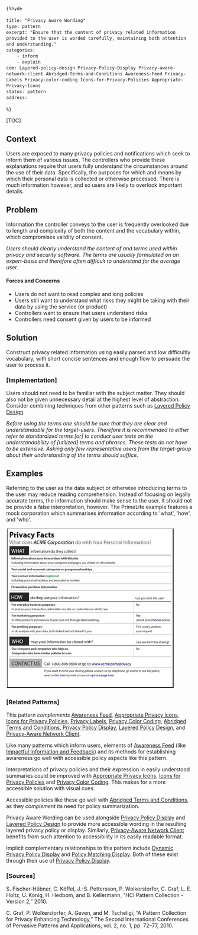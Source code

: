     {%hyde

    title: "Privacy Aware Wording"
    type: pattern
    excerpt: "Ensure that the content of privacy related information provided to the user is worded carefully, maintaining both attention and understanding."
    categories:
        - inform
        - explain
    com: Layered-policy-design Privacy-Policy-Display Privacy-aware-network-client Abridged-Terms-and-Conditions Awareness-Feed Privacy-Labels Privacy-color-coding Icons-for-Privacy-Policies Appropriate-Privacy-Icons
    status: pattern
    address:

    %}

[TOC]

<!--### [Also Known As]-->
<!-- All other names the pattern is known by.-->



## Context
<!-- The situations in which the pattern may apply.-->
<!-- Aspects which constrain the solution, but are not modified by it. They affect the impact of different forces.-->

Users are exposed to many privacy policies and notifications which seek to inform them of various issues. The controllers who provide these explanations require that users fully understand the circumstances around the use of their data. Specifically, the purposes for which and means by which their personal data is collected or otherwise processed. There is much information however, and so users are likely to overlook important details.

## Problem
<!-- The problem a pattern addresses, including a list of forces describing why a problem might be difficult to solve.-->

Information the controller conveys to the user is frequently overlooked due to length and complexity of both the content and the vocabulary within, which compromises validity of consent.

_Users should clearly understand the content of and terms used within privacy and security software. The terms are usually formulated on an expert-basis and therefore often difficult to understand for the average user._

#### Forces and Concerns
<!-- Implications in this problem which affect the appropriateness of a solution, and are affected by this pattern.-->
<!-- Forces should be highly visible for easy reference, where less obvious a dedicated section is recommended.-->
- Users do not want to read complex and long policies
- Users still want to understand what risks they might be taking with their data by using the service (or product)
- Controllers want to ensure that users understand risks
- Controllers need consent given by users to be informed

## Solution
<!-- A concise description of how the pattern addresses the problem.-->

Construct privacy related information using easily parsed and low difficultly vocabulary, with short concise sentences and enough flow to persuade the user to process it.

<!--### [Structure]-->
<!--A detailed specification of the structural aspects of the pattern. A class diagram if applicable.-->



### [Implementation]
<!--Guidelines for implementing the pattern; code fragments; suggested PETS; policy fragments.-->

Users should not need to be familiar with the subject matter. They should also not be given unnecessary detail at the highest level of abstraction. Consider combining techniques from other patterns such as [Layered Policy Design](Layered-policy-design).

_Before using the terms one should be sure that they are clear and understandable for the target-users. Therefore it is recommended to either refer to standardized terms [or] to conduct user tests on the understandability of [utilized] terms and phrases. These tests do not have to be extensive. Asking only few representative users from the target-group about their understanding of the terms should suffice._

<!--## Consequences-->
<!--The advantages (benefits) and disadvantages (liabilities) of applying the pattern.-->



<!--### [Constraints]-->
<!-- limitations as a consequence of applying the pattern.-->



## Examples
<!--Motivational example to see how the pattern is applied.-->

Referring to the user as the data subject or otherwise introducing terms to the user may reduce reading comprehension. Instead of focusing on legally accurate terms, the information should make sense to the user. It should not be provide a false interpretation, however. The PrimeLife example features a mock corporation which summarises information according to 'what', 'how', and 'who'.

![Privacy Aware Wording Example](media/images/privacy-aware-wording.jpg)

<!--### [Known Uses]-->
<!-- Pointers to various applications of the pattern.-->



<!--## See Also-->
<!-- Any pointers to relevant information, not contained in the subfields below.-->



### [Related Patterns]
<!-- Supporting and conflicting patterns-->

This pattern _complements_ [Awareness Feed](Awareness-Feed), [Appropriate Privacy Icons](Appropriate-Privacy-Icons), [Icons for Privacy Policies](Icons-for-Privacy-Policies), [Privacy Labels](Privacy-Labels), [Privacy Color Coding](Privacy-color-coding), [Abridged Terms and Conditions](Abridged-Terms-and-Conditions), [Privacy Policy Display](Privacy-Policy-Display), [Layered Policy Design](Layered-policy-design), and [Privacy-Aware Network Client](Privacy-aware-network-client).

Like many patterns which inform users, elements of [Awareness Feed](Awareness-Feed) (like [Impactful Information and Feedback](Impactful-Information-and-Feedback)) and its methods for establishing awareness go well with accessible policy aspects like this pattern.

Interpretations of privacy policies and their expression in easily understood summaries could be improved with [Appropriate Privacy Icons](Appropriate-Privacy-Icons), [Icons for Privacy Policies](Icons-for-Privacy-Policies) and [Privacy Color Coding](Privacy-color-coding). This makes for a more accessible solution with visual cues.

Accessible policies like these go well with [Abridged Terms and Conditions](Abridged-Terms-and-Conditions), as they _complement_ its need for policy summarization.

Privacy Aware Wording can be used alongside [Privacy Policy Display](Privacy-Policy-Display) and [Layered Policy Design](Layered-policy-design) to provide more accessible wording in the resulting layered privacy policy or display. Similarly, [Privacy-Aware Network Client](Privacy-aware-network-client) benefits from such attention to accessibility in its easily readable format.

Implicit complementary relationships to this pattern include [Dynamic Privacy Policy Display](Dynamic-Privacy-Policy-Display) and [Policy Matching Display](Policy-matching-display). Both of these exist through their use of [Privacy Policy Display](Privacy-Policy-Display).

### [Sources]
<!-- References to the original source of the pattern.-->

S. Fischer-Hübner, C. Köffel, J.-S. Pettersson, P. Wolkerstorfer, C. Graf, L. E. Holtz, U. König, H. Hedbom, and B. Kellermann, “HCI Pattern Collection - Version 2,” 2010.

C. Graf, P. Wolkerstorfer, A. Geven, and M. Tscheligi, “A Pattern Collection for Privacy Enhancing Technology,” The Second International Conferences of Pervasive Patterns and Applications, vol. 2, no. 1, pp. 72–77, 2010.

<!--## General Comments-->
<!-- Separate discussion on the pattern.-->



<!--## Tags-->
<!-- User definable descriptors for additional correlation.-->




